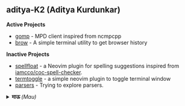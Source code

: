 ## aditya-K2 (Aditya Kurdunkar)


**Active Projects**

- [gomp](https://github.com/aditya-K2/gomp) - MPD client inspired from ncmpcpp
- [brow](https://github.com/aditya-K2/brow) - A simple terminal utility to get browser history

**Inactive Projects**

- [spellfloat](https://github.com/aditya-K2/spellfloat) - a Neovim plugin for spelling suggestions inspired from [iamcco/coc-spell-checker](https://github.com/iamcco/coc-spell-checker).
- [termtoggle](https://github.com/aditya-K2/termtoggle.nvim) - a simple neovim plugin to toggle terminal window
- [parsers](https://github.com/aditya-K2/parsers) - Trying to explore parsers.

<details>
<summary><b>माऊ </b><i>(Mau)</i></summary>


<img src="static/mau.jpeg" alt="mau" width="300"/>

</details>
